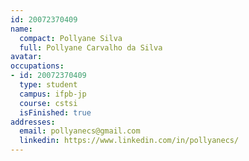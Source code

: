 ```yaml
---
id: 20072370409
name:
  compact: Pollyane Silva
  full: Pollyane Carvalho da Silva
avatar:
occupations:
- id: 20072370409
  type: student
  campus: ifpb-jp
  course: cstsi
  isFinished: true
addresses:
  email: pollyanecs@gmail.com
  linkedin: https://www.linkedin.com/in/pollyanecs/
---
```

